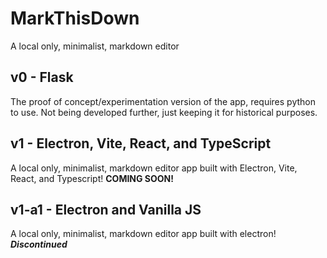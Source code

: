 # MarkThisDown

A local only, minimalist, markdown editor

## v0 - Flask

The proof of concept/experimentation version of the app, requires python to use. Not being developed further, just keeping it for historical purposes.

## v1 - Electron, Vite, React, and TypeScript

A local only, minimalist, markdown editor app built with Electron, Vite, React, and Typescript! **COMING SOON!**

## v1-a1 - Electron and Vanilla JS

A local only, minimalist, markdown editor app built with electron! _**Discontinued**_